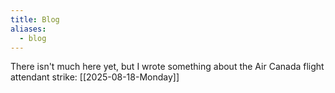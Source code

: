 ```yaml
---
title: Blog
aliases:
  - blog
---
```

There isn't much here yet, but I wrote something about the Air Canada flight attendant strike: [[2025-08-18-Monday]]

